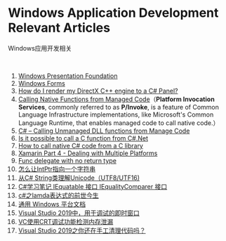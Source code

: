 # Windows Application Development Relevant Articles
Windows应用开发相关

<br />

1. [Windows Presentation Foundation](https://docs.microsoft.com/en-us/dotnet/framework/wpf/)
1. [Windows Forms](https://docs.microsoft.com/en-us/dotnet/framework/winforms/)
1. [How do I render my DirectX C++ engine to a C# Panel?](https://gamedev.stackexchange.com/questions/124249/how-do-i-render-my-directx-c-engine-to-a-c-panel)
1. [Calling Native Functions from Managed Code](https://docs.microsoft.com/en-us/cpp/dotnet/calling-native-functions-from-managed-code?view=vs-2019)（**Platform Invocation Services**, commonly referred to as **P/Invoke**, is a feature of Common Language Infrastructure implementations, like Microsoft's Common Language Runtime, that enables managed code to call native code.）
1. [C# – Calling Unmanaged DLL functions from Manage Code](https://codesteps.com/2018/10/13/c-sharp-calling-unmanaged-dll-functions-from-manage-code/)
1. [Is it possible to call a C function from C#.Net](https://stackoverflow.com/questions/11425202/is-it-possible-to-call-a-c-function-from-c-net)
1. [How to call native C# code from a C library](https://forums.xamarin.com/discussion/98337/how-to-call-native-c-code-from-a-c-library)
1. [Xamarin Part 4 - Dealing with Multiple Platforms](https://docs.microsoft.com/en-us/xamarin/cross-platform/app-fundamentals/building-cross-platform-applications/platform-divergence-abstraction-divergent-implementation)
1. [Func delegate with no return type](https://stackoverflow.com/questions/917551/func-delegate-with-no-return-type)
1. [怎么让IntPtr指向一个字符串](http://www.myexception.cn/c-sharp/73219.html)
1. [从C# String类理解Unicode（UTF8/UTF16)](https://www.cnblogs.com/zizifn/p/4734456.html)
1. [C#学习笔记 IEquatable 接口 IEqualityComparer 接口](https://blog.csdn.net/july_yeye/article/details/68951425)
1. [c#之lamda表达式的前世今生](https://www.toutiao.com/i6769386569053766157/)
1. [通用 Windows 平台文档](https://docs.microsoft.com/zh-cn/windows/uwp/)
1. [Visual Studio 2019中，用于调试的即时窗口](https://docs.microsoft.com/zh-cn/visualstudio/ide/reference/immediate-window?view=vs-2019)
1. [VC使用CRT调试功能检测内存泄漏](https://blog.csdn.net/lvwx369/article/details/41776965)
1. [Visual Studio 2019之你还在手工清理代码吗？](https://www.toutiao.com/i6760478177031619075/)

